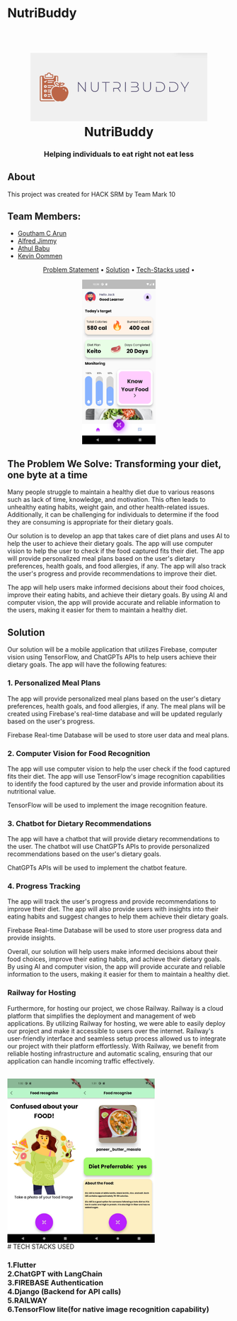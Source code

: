 # NutriBuddy
<h1 align="center">
  <br>
  <img src="logo_readme.png" alt="Markdownify" width="400">
  <br>
  NutriBuddy
  <br>
</h1>

<h3 align="center">Helping individuals to eat right not eat less</h3>


## About

This project was created for HACK SRM by Team Mark 10 

## Team Members:

- [Goutham C Arun](https://github.com/GouthamCArun)
- [Alfred Jimmy](https://github.com/alffy007)
- [Athul Babu](https://github.com/ATHULB04)
- [Kevin Oommen](https://github.com/KevinOommen)


<p align="center">
  <a href="#problem-helpnow-solves">Problem Statement</a> •
   <a href="#solution">Solution</a> •
  <a href="#tech-stacks-used">Tech-Stacks used</a> •

</p>
<div align="center">
  <img src="flutter_02.png" alt="Screenshot" width="33%" />
</div>


## The Problem We Solve: Transforming your diet, one byte at a time
Many people struggle to maintain a healthy diet due to various reasons such as lack of time, knowledge, and motivation. This often leads to unhealthy eating habits, weight gain, and other health-related issues. Additionally, it can be challenging for individuals to determine if the food they are consuming is appropriate for their dietary goals.

Our solution is to develop an app that takes care of diet plans and uses AI to help the user to achieve their dietary goals. The app will use computer vision to help the user to check if the food captured fits their diet. The app will provide personalized meal plans based on the user's dietary preferences, health goals, and food allergies, if any. The app will also track the user's progress and provide recommendations to improve their diet.

The app will help users make informed decisions about their food choices, improve their eating habits, and achieve their dietary goals. By using AI and computer vision, the app will provide accurate and reliable information to the users, making it easier for them to maintain a healthy diet.
## Solution
Our solution will be a mobile application that utilizes Firebase, computer vision using TensorFlow, and ChatGPTs APIs to help users achieve their dietary goals. The app will have the following features:

### 1. Personalized Meal Plans
The app will provide personalized meal plans based on the user's dietary preferences, health goals, and food allergies, if any. The meal plans will be created using Firebase's real-time database and will be updated regularly based on the user's progress.

Firebase Real-time Database will be used to store user data and meal plans.

### 2. Computer Vision for Food Recognition
The app will use computer vision to help the user check if the food captured fits their diet. The app will use TensorFlow's image recognition capabilities to identify the food captured by the user and provide information about its nutritional value.

TensorFlow will be used to implement the image recognition feature.

### 3. Chatbot for Dietary Recommendations
The app will have a chatbot that will provide dietary recommendations to the user. The chatbot will use ChatGPTs APIs to provide personalized recommendations based on the user's dietary goals.

ChatGPTs APIs will be used to implement the chatbot feature.

### 4. Progress Tracking
The app will track the user's progress and provide recommendations to improve their diet. The app will also provide users with insights into their eating habits and suggest changes to help them achieve their dietary goals.

Firebase Real-time Database will be used to store user progress data and provide insights.

Overall, our solution will help users make informed decisions about their food choices, improve their eating habits, and achieve their dietary goals. By using AI and computer vision, the app will provide accurate and reliable information to the users, making it easier for them to maintain a healthy diet.

### Railway for Hosting
Furthermore, for hosting our project, we chose Railway. Railway is a cloud platform that simplifies the deployment and management of web applications. By utilizing Railway for hosting, we were able to easily deploy our project and make it accessible to users over the internet. Railway's user-friendly interface and seamless setup process allowed us to integrate our project with their platform effortlessly. With Railway, we benefit from reliable hosting infrastructure and automatic scaling, ensuring that our application can handle incoming traffic effectively. 
 
   <br>
   <div style="display:flex;">
    <img src="flutter_03.jpeg" alt="Screenshot" width="33%">
    <img src="flutter_04.jpeg" alt="Screenshot" width="33%">
    <br>
   </div>
# TECH STACKS USED

<h3> 
  1.Flutter 
  <br>
  2.ChatGPT with LangChain
  <br>
 3.FIREBASE Authentication
  <br>
 4.Django (Backend for API calls)
  <br>
 5.RAILWAY
  <br>
 6.TensorFlow lite(for native image recognition capability)
  <br>
  
</h3>




